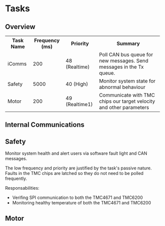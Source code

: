 # Tasks

## Overview

<table>
<tr>
    <th>Task Name</th>
    <th>Frequency (ms)</th>
    <th>Priority</th>
    <th>Summary</th>
</tr>
<tr>
    <td>iComms</td>
    <td>200</td>
    <td>48 (Realtime)</td>
    <td>Poll CAN bus queue for new messages. Send messages in the Tx queue.</td>
</tr>
<tr>
    <td>Safety</td>
    <td>5000</td>
    <td>40 (High)</td>
    <td>Monitor system state for abnormal behaviour</td>
</tr>
<tr>
    <td>Motor</td>
    <td>200</td>
    <td>49 (Realtime1)</td>
    <td>Communicate with TMC chips our target velocity and other parameters</td>
</tr>
</table>

## Internal Communications

## Safety

Monitor system health and alert users via software fault light and CAN messages.

The low frequency and priority are justified by the task's passive nature. Faults in the TMC chips are latched so they do not need to be polled frequently.

Responsabilities:

- Verifing SPI communication to both the TMC4671 and TMC6200
- Monitoring healthy temperature of both the TMC4671 and TMC6200

## Motor
